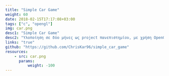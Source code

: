 ```yaml
---
title: "Simple Car Game"
weight: 60
date: 2018-02-15T17:17:08+03:00
tags: ["c", "opengl"]
img: car.png
desc1: "Simple Car Game"
desc2: "Υλοποίηση σε δύο μήνες ως project πανεπιστημίου, με χρήση OpenGL and glut32."
links: "true"
github: "https://github.com/ChrisKar96/simple_car_game"
resources:
    - src: car.png
      params:
          weight: -100
---
```

